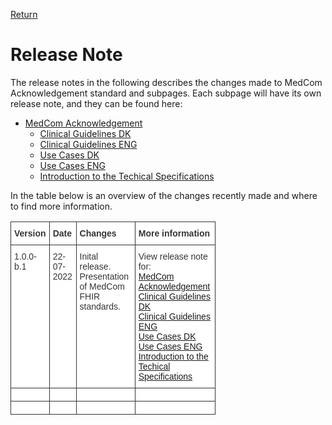 [Return](../../index.md)
# Release Note

The release notes in the following describes the changes made to MedCom Acknowledgement standard and subpages.
Each subpage will have its own release note, and they can be found here: 


  * [MedCom Acknowledgement](ReleaseNote-ENG.md)
    * [Clinical Guidelines DK](ReleaseNote-ClinicalGuidelineDK.md)
    * [Clinical Guidelines ENG](ReleaseNoteClinGuidENG.md)
    * [Use Cases DK](ReleaseNotesUseCaseDK.md)
    * [Use Cases ENG](ReleaseNoteUseCaseENG.md) 
    * [Introduction to the Techical Specifications](ReleaseNoteTechSpec.md)

In the table below is an overview of the changes recently made and where to find more information.

<style type="text/css">
.tg  {border-collapse:collapse;border-spacing:0;max-width:65%;}
.tg td{border-color:black;border-style:solid;border-width:1px;font-family:Arial, sans-serif;font-size:14px;
  overflow:hidden;padding:10px 5px;word-break:normal;}
.tg th{border-color:black;border-style:solid;border-width:1px;font-family:Arial, sans-serif;font-size:14px;
  font-weight:normal;overflow:hidden;padding:10px 5px;word-break:normal;}
.tg .tg-c75y{background-color:#FFF;border-color:#343434;color:#343434;font-weight:bold;text-align:left;vertical-align:top}
.tg .tg-pkxh{background-color:#FFF;border-color:#343434;color:#343434;text-align:left;vertical-align:top}
</style>
<table class="tg">
<thead>
  <tr>
    <th class="tg-c75y"><span style="font-weight:bold;color:#343434">Version</span></th>
    <th class="tg-c75y"><span style="font-weight:bold;color:#343434">Date</span></th>
    <th class="tg-c75y"><span style="font-weight:bold;color:#343434">Changes</span></th>
    <th class="tg-c75y"><span style="font-weight:bold;color:#343434">More information</span></th>
  </tr>
</thead>
<tbody>
  <tr>
    <td class="tg-pkxh"><span style="color:#343434">1.0.0-b.1</span></td>
    <td class="tg-pkxh"><span style="color:#343434">22-07-2022</span></td>
    <td class="tg-pkxh"><span style="color:#343434">Inital release. Presentation of MedCom FHIR standards.</span></td>
    <td class="tg-pkxh"><span style="color:#343434">View release note for: <br> </span><a href="ReleaseNote-ENG.md">MedCom Acknowledgement</a> <br> <a href="ReleaseNote-ClinicalGuidelineDK.md">Clinical Guidelines DK</a> <br> <a href="ReleaseNoteClinGuidENG.md">Clinical Guidelines ENG</a> <br> <a href="ReleaseNote-ClinicalGuidelineDK.md">Use Cases DK</a> <br> <a href="ReleaseNoteUseCaseENG.md">Use Cases ENG</a> <br> <a href="ReleaseNoteTechSpec.md">Introduction to the Techical Specifications</a> </td>
  </tr>
  <tr>
    <td class="tg-pkxh"></td>
    <td class="tg-pkxh"></td>
    <td class="tg-pkxh"></td>
    <td class="tg-pkxh"></td>
  </tr>
  <tr>
    <td class="tg-pkxh"></td>
    <td class="tg-pkxh"></td>
    <td class="tg-pkxh"></td>
    <td class="tg-pkxh"></td>
  </tr>
</tbody>
</table>